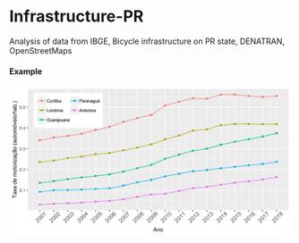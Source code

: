 # Infrastructure-PR
Analysis of data from IBGE, Bicycle infrastructure on PR state, DENATRAN, OpenStreetMaps

#### Example

<img src="https://github.com/Joaobazzo/Infrastructure-PR/blob/master/modelo_11.jpg" width="550">
